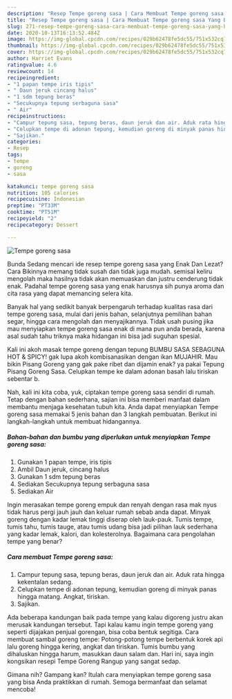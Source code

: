 ```yaml
---
description: "Resep Tempe goreng sasa | Cara Membuat Tempe goreng sasa Yang Bikin Ngiler"
title: "Resep Tempe goreng sasa | Cara Membuat Tempe goreng sasa Yang Bikin Ngiler"
slug: 271-resep-tempe-goreng-sasa-cara-membuat-tempe-goreng-sasa-yang-bikin-ngiler
date: 2020-10-13T16:13:52.484Z
image: https://img-global.cpcdn.com/recipes/029b62478fe5dc55/751x532cq70/tempe-goreng-sasa-foto-resep-utama.jpg
thumbnail: https://img-global.cpcdn.com/recipes/029b62478fe5dc55/751x532cq70/tempe-goreng-sasa-foto-resep-utama.jpg
cover: https://img-global.cpcdn.com/recipes/029b62478fe5dc55/751x532cq70/tempe-goreng-sasa-foto-resep-utama.jpg
author: Harriet Evans
ratingvalue: 4.6
reviewcount: 14
recipeingredient:
- "1 papan tempe iris tipis"
- " Daun jeruk cincang halus"
- "1 sdm tepung beras"
- "Secukupnya tepung serbaguna sasa"
- " Air"
recipeinstructions:
- "Campur tepung sasa, tepung beras, daun jeruk dan air. Aduk rata hingga kekentalan sedang."
- "Celupkan tempe di adonan tepung, kemudian goreng di minyak panas hingga matang. Angkat, tiriskan."
- "Sajikan."
categories:
- Resep
tags:
- tempe
- goreng
- sasa

katakunci: tempe goreng sasa 
nutrition: 105 calories
recipecuisine: Indonesian
preptime: "PT33M"
cooktime: "PT51M"
recipeyield: "2"
recipecategory: Dessert

---
```



![Tempe goreng sasa](https://img-global.cpcdn.com/recipes/029b62478fe5dc55/751x532cq70/tempe-goreng-sasa-foto-resep-utama.jpg)

Bunda Sedang mencari ide resep tempe goreng sasa yang Enak Dan Lezat? Cara Bikinnya memang tidak susah dan tidak juga mudah. semisal keliru mengolah maka hasilnya tidak akan memuaskan dan justru cenderung tidak enak. Padahal tempe goreng sasa yang enak harusnya sih punya aroma dan cita rasa yang dapat memancing selera kita.

Banyak hal yang sedikit banyak berpengaruh terhadap kualitas rasa dari tempe goreng sasa, mulai dari jenis bahan, selanjutnya pemilihan bahan segar, hingga cara mengolah dan menyajikannya. Tidak usah pusing jika mau menyiapkan tempe goreng sasa enak di mana pun anda berada, karena asal sudah tahu triknya maka hidangan ini bisa jadi suguhan spesial.

Kali ini akoh masak tempe goreng dengan tepung BUMBU SASA SEBAGUNA HOT &amp; SPICY! gak lupa akoh kombisanasikan dengan ikan MUJAHIR. Mau bikin Pisang Goreng yang gak pake ribet dan dijamin enak? ya pakai Tepung Pisang Goreng Sasa. Celupkan tempe ke dalam adonan basah lalu tiriskan sebentar b.


Nah, kali ini kita coba, yuk, ciptakan tempe goreng sasa sendiri di rumah. Tetap dengan bahan sederhana, sajian ini bisa memberi manfaat dalam membantu menjaga kesehatan tubuh kita. Anda dapat menyiapkan Tempe goreng sasa memakai 5 jenis bahan dan 3 langkah pembuatan. Berikut ini langkah-langkah untuk membuat hidangannya.

<!--inarticleads1-->

##### Bahan-bahan dan bumbu yang diperlukan untuk menyiapkan Tempe goreng sasa:

1. Gunakan 1 papan tempe, iris tipis
1. Ambil  Daun jeruk, cincang halus
1. Gunakan 1 sdm tepung beras
1. Sediakan Secukupnya tepung serbaguna sasa
1. Sediakan  Air


Ingin merasakan tempe goreng empuk dan renyah dengan rasa mak nyus tidak harus pergi jauh jauh dan keluar rumah sebab anda dapat. Minyak goreng dengan kadar lemak tinggi diserap oleh lauk-pauk. Tumis tempe, tumis tahu, tumis tauge, atau tumis udang bisa jadi pilihan lauk sederhana yang kadar lemak, kalori, dan kolesterolnya. Bagaimana cara pengolahan tempe yang benar? 

<!--inarticleads2-->

##### Cara membuat Tempe goreng sasa:

1. Campur tepung sasa, tepung beras, daun jeruk dan air. Aduk rata hingga kekentalan sedang.
1. Celupkan tempe di adonan tepung, kemudian goreng di minyak panas hingga matang. Angkat, tiriskan.
1. Sajikan.


Ada beberapa kandungan baik pada tempe yang kalau digoreng justru akan merusak kandungan tersebut. Tapi kalau kamu ingin tempe goreng yang seperti dijajakan penjual gorengan, bisa coba bentuk segitiga. Cara membuat sambal goreng tempe: Potong-potong tempe berbentuk korek api lalu goreng hingga kering, angkat dan tiriskan. Tumis bumbu yang dihaluskan hingga harum, masukkan daun salam dan. Hari ini, saya ingin kongsikan resepi Tempe Goreng Rangup yang sangat sedap. 

Gimana nih? Gampang kan? Itulah cara menyiapkan tempe goreng sasa yang bisa Anda praktikkan di rumah. Semoga bermanfaat dan selamat mencoba!
